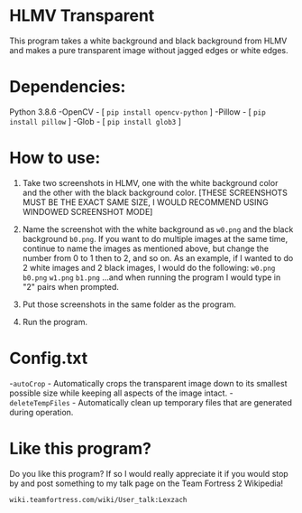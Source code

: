 # HLMV Transparent
This program takes a white background and black background from HLMV and makes a pure transparent image without jagged edges or white edges.

# Dependencies:

Python 3.8.6
-OpenCV - [ `pip install opencv-python` ]
-Pillow - [ `pip install pillow` ]
-Glob - [ `pip install glob3` ]

# How to use:

1. Take two screenshots in HLMV, one with the white background color and the other with the black background color. [THESE SCREENSHOTS MUST BE THE EXACT SAME SIZE, I WOULD RECOMMEND USING WINDOWED SCREENSHOT MODE]

2. Name the screenshot with the white background as `w0.png` and the black background `b0.png`. If you want to do multiple images at the same time, continue to name the images as mentioned above, but change the number from 0 to 1 then to 2, and so on.
As an example, if I wanted to do 2 white images and 2 black images, I would do the following:
`w0.png`
`b0.png`
`w1.png`
`b1.png`
...and when running the program I would type in "2" pairs when prompted.

3. Put those screenshots in the same folder as the program.

4. Run the program.

# Config.txt
-`autoCrop` - Automatically crops the transparent image down to its smallest possible size while keeping all aspects of the image intact.
-`deleteTempFiles` - Automatically clean up temporary files that are generated during operation.

# Like this program?
Do you like this program? If so I would really appreciate it if you would stop by and post something to my talk page on the Team Fortress 2 Wikipedia!

```wiki.teamfortress.com/wiki/User_talk:Lexzach```
